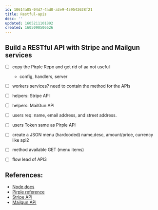 ```yaml
---
id: 10614a85-04d7-4ad0-a3e9-459543628f21
title: Restful-apis
desc: ''
updated: 1605211101892
created: 1605090506626
---
```


## Build a RESTful API with Stripe and Mailgun services

- [ ] copy the Pirple Repo and get rid of aa not useful
    - config, handlers, server
- [ ] workers services?  need to contain the method for the APIs
- [ ] helpers: Stripe API 
- [ ] helpers: MailGun API 
- [ ]  users req: name, email address, and street address.
- [ ] users Token same as Pirple API
- [ ] create a JSON menu (hardcoded) name,desc, amount/price, currency like api2
- [ ] method available GET (menu items) 
- [ ] flow lead of API3


 
## References: 
- [Node docs](https://nodejs.org/dist/latest-v14.x/docs/api/stream.html)
- [Pirple reference](https://www.pirple.com/courses/take/the-nodejs-master-class/assignments/9455916-homework-assignment-2)
- [Stripe API](https://stripe.com/docs/payments/accept-a-payment?integration=elements)
- [Mailgun API](https://documentation.mailgun.com/en/latest/faqs.html#how-do-i-pick-a-domain-name-for-my-mailgun-account)
